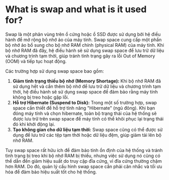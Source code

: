 # What is swap and what is it used for?

Swap là một phân vùng trên ổ cứng hoặc ổ SSD được sử dụng bởi hệ điều hành để mở rộng bộ nhớ ảo của máy tính. Swap space cung cấp một phần bộ nhớ ảo bổ sung cho bộ nhớ RAM chính (physical RAM) của máy tính. Khi bộ nhớ RAM đã đầy, hệ điều hành sẽ sử dụng swap space để lưu trữ dữ liệu và chương trình tạm thời, giúp tránh tình trạng gây ra lỗi Out of Memory (OOM) và tiếp tục hoạt động.

Các trường hợp sử dụng swap space bao gồm:

1. **Giảm tình trạng thiếu bộ nhớ (Memory Shortage):** Khi bộ nhớ RAM đã sử dụng hết và cần thêm bộ nhớ để lưu trữ dữ liệu và chương trình tạm thời, hệ điều hành sẽ sử dụng swap space để đảm bảo rằng máy tính không bị treo hoặc gặp lỗi.
2. **Hỗ trợ Hibernate (Suspend to Disk):** Trong một số trường hợp, swap space cần thiết để hỗ trợ tính năng "Hibernate" (ngủ đông). Khi bạn đóng máy tính và chọn hibernate, toàn bộ trạng thái của hệ thống sẽ được lưu trữ trên swap space để máy tính có thể khôi phục lại trạng thái đó khi khởi động lại.
3. **Tạo không gian cho dữ liệu tạm thời:** Swap space cũng có thể được sử dụng để lưu trữ các tệp tạm thời hoặc dữ liệu đệm, giúp giảm tải lên bộ nhớ RAM.

Tuy swap space rất hữu ích để đảm bảo tính ổn định của hệ thống và tránh tình trạng bị treo khi bộ nhớ RAM bị thiếu, nhưng việc sử dụng nó cũng có thể dẫn đến giảm hiệu suất do truy cập đĩa cứng, vì đĩa cứng thường chậm hơn RAM. Do đó, quản lý cấu hình swap space cần phải cân nhắc và tối ưu hóa để đảm bảo hiệu suất tốt cho hệ thống.